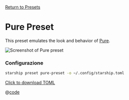 [Return to Presets](./README.md#pure)

# Pure Preset

This preset emulates the look and behavior of [Pure](https://github.com/sindresorhus/pure).

![Screenshot of Pure preset](/presets/img/pure-preset.png)

### Configurazione

```sh
starship preset pure-preset -o ~/.config/starship.toml
```

[Click to download TOML](/presets/toml/pure-preset.toml)

@[code](../../.vuepress/public/presets/toml/pure-preset.toml)
